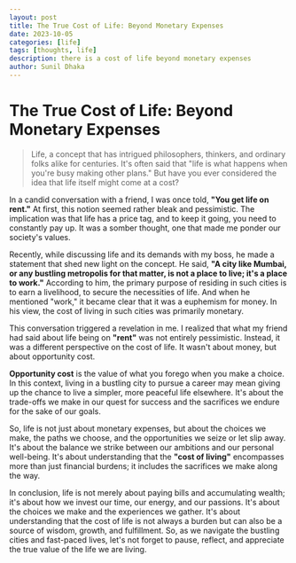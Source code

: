 ```yaml
---
layout: post
title: The True Cost of Life: Beyond Monetary Expenses
date: 2023-10-05
categories: [life]
tags: [thoughts, life]
description: there is a cost of life beyond monetary expenses 
author: Sunil Dhaka
---
```

# The True Cost of Life: Beyond Monetary Expenses
 
> Life, a concept that has intrigued philosophers, thinkers, and ordinary folks alike for centuries. It's often said that "life is what happens when you're busy making other plans." But have you ever considered the idea that life itself might come at a cost?

In a candid conversation with a friend, I was once told, **"You get life on rent."** At first, this notion seemed rather bleak and pessimistic. The implication was that life has a price tag, and to keep it going, you need to constantly pay up. It was a somber thought, one that made me ponder our society's values.

Recently, while discussing life and its demands with my boss, he made a statement that shed new light on the concept. He said, **"A city like Mumbai, or any bustling metropolis for that matter, is not a place to live; it's a place to work."** According to him, the primary purpose of residing in such cities is to earn a livelihood, to secure the necessities of life. And when he mentioned "work," it became clear that it was a euphemism for money. In his view, the cost of living in such cities was primarily monetary.

This conversation triggered a revelation in me. I realized that what my friend had said about life being on **"rent"** was not entirely pessimistic. Instead, it was a different perspective on the cost of life. It wasn't about money, but about opportunity cost.

**Opportunity cost** is the value of what you forego when you make a choice. In this context, living in a bustling city to pursue a career may mean giving up the chance to live a simpler, more peaceful life elsewhere. It's about the trade-offs we make in our quest for success and the sacrifices we endure for the sake of our goals.

So, life is not just about monetary expenses, but about the choices we make, the paths we choose, and the opportunities we seize or let slip away. It's about the balance we strike between our ambitions and our personal well-being. It's about understanding that the **"cost of living"** encompasses more than just financial burdens; it includes the sacrifices we make along the way.

In conclusion, life is not merely about paying bills and accumulating wealth; it's about how we invest our time, our energy, and our passions. It's about the choices we make and the experiences we gather. It's about understanding that the cost of life is not always a burden but can also be a source of wisdom, growth, and fulfillment. So, as we navigate the bustling cities and fast-paced lives, let's not forget to pause, reflect, and appreciate the true value of the life we are living.
